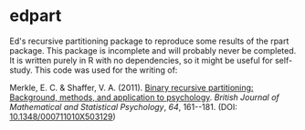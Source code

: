 # edpart
Ed's recursive partitioning package to reproduce some results of the rpart package. This package is incomplete and will probably never be completed. It is written purely in R with no dependencies, so it might be useful for self-study. This code was used for the writing of:

Merkle, E. C. & Shaffer, V. A. (2011). [Binary recursive partitioning: Background, methods, and application to
psychology](pub/MerkleShaffer2011.pdf). *British Journal of Mathematical and Statistical Psychology*, *64*,
161--181. (DOI: [10.1348/000711010X503129](http://dx.doi.org/10.1348/000711010X503129))

